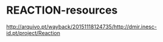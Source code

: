 # REACTION-resources

http://arquivo.pt/wayback/20151118124735/http://dmir.inesc-id.pt/project/Reaction
